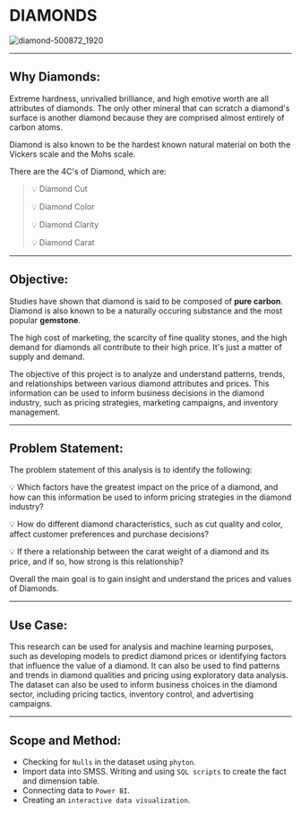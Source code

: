 # DIAMONDS 



![diamond-500872_1920](https://user-images.githubusercontent.com/122539866/229677721-ce464b2c-9369-49f4-8ebe-c72faa726716.jpg)



----

## Why Diamonds:

Extreme hardness, unrivalled brilliance, and high emotive worth are all attributes of diamonds. The only other mineral that can scratch a diamond's surface is another diamond because they are comprised almost entirely of carbon atoms.

Diamond is also known to be the hardest known natural material on both the Vickers scale and the Mohs scale.

There are the 4C's of Diamond, which are:
> 💡 Diamond Cut
> 
> 💡 Diamond Color
> 
> 💡 Diamond Clarity
> 
> 💡 Diamond Carat

---

## Objective:

Studies have shown that diamond is said to be composed of **pure carbon**. Diamond is also known to be a naturally occuring substance and the most popular **gemstone**.

The high cost of marketing, the scarcity of fine quality stones, and the high demand for diamonds all contribute to their high price. It's just a matter of supply and demand.

The objective of this project is to analyze and understand patterns, trends, and relationships between various diamond attributes and prices. This information can be used to inform business decisions in the diamond industry, such as pricing strategies, marketing campaigns, and inventory management. 

---

## Problem Statement:

The problem statement of this analysis is to identify the following:

 💡 Which factors have the greatest impact on the price of a diamond, and how can this information be used to inform pricing strategies in the diamond industry?
> 
 💡 How do different diamond characteristics, such as cut quality and color, affect customer preferences and purchase decisions?
> 
 💡 If there a relationship between the carat weight of a diamond and its price, and if so, how strong is this relationship?

Overall the main goal is to gain insight and understand the prices and values of Diamonds.

----

## Use Case:

This research can be used for analysis and machine learning purposes, such as developing models to predict diamond prices or identifying factors that influence the value of a diamond. It can also be used to find patterns and trends in diamond qualities and pricing using exploratory data analysis. The dataset can also be used to inform business choices in the diamond sector, including pricing tactics, inventory control, and advertising campaigns. 

---

## Scope and Method:
- Checking for `Nulls` in the dataset using `phyton`.
- Import data into SMSS. Writing and using `SQL scripts` to create the fact and dimension table. 
- Connecting data to `Power BI`.
- Creating an `interactive data visualization`.
